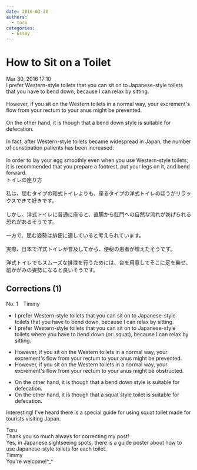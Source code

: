 ```yaml
---
date: 2016-03-30
authors:
  - toru
categories:
  - Essay
---
```


<h1 id="subject_show">How to Sit on a Toilet</h1>
<div class="date">Mar 30, 2016 17:10</div>
<div id="post"><div id="body_show_ori">
I prefer Western-style toilets that you can sit on to Japanese-style toilets that you have to bend down, because I can relax by sitting.<br/><br/>However, if you sit on the Western toilets in a normal way, your excrement's flow from your rectum to your anus might be prevented.<br/><br/>On the other hand, it is though that a bend down style is suitable for defecation.<br/><br/>In fact, after Western-style toilets became widespread in Japan, the number of constipation patients has been increased.<br/><br/>In order to lay your egg smoothly even when you use Western-style toilets, it is recommended that you prepare a footrest, put your legs on it, and bend forward.
</div></div>

<!-- more -->

<div id="post_ja"><div id="body_show_mo">
トイレの座り方<br/><br/>私は、屈むタイプの和式トイレよりも、座るタイプの洋式トイレのほうがリラックスできて好きです。<br/><br/>しかし、洋式トイレに普通に座ると、直腸から肛門への自然な流れが妨げられる恐れがあるそうです。<br/><br/>一方で、屈む姿勢は排便に適していると考えられています。<br/><br/>実際、日本で洋式トイレが普及してから、便秘の患者が増えたそうです。<br/><br/>洋式トイレでもスムーズな排泄を行うためには、台を用意してそこに足を乗せ、前かがみの姿勢になると良いそうです。
</div></div>

## Corrections (1)
<div id="block"><div class="first_name"> No. 1　<span class="just_name">Timmy</span></div><div id="block2">
<ul class="correction_field">
<li class="incorrect">I prefer Western-style toilets that you can sit on to Japanese-style toilets that you have to bend down, because I can relax by sitting.</li>
<li class="corrected correct">
I prefer Western-style toilets that you can sit on to Japanese-style toilets <span class="f_blue">where</span> you have to bend down (or: <span class="f_blue">squat</span>), because I can relax by sitting.
</li>
</ul>
<ul class="correction_field">
<li class="incorrect">However, if you sit on the Western toilets in a normal way, your excrement's flow from your rectum to your anus might be prevented.</li>
<li class="corrected correct">
However, if you sit on the Western toilets in a normal way, your excrement's flow from your rectum to your anus might be <span class="f_blue">obstructed</span>.
</li>
</ul>
<ul class="correction_field">
<li class="incorrect">On the other hand, it is though that a bend down style is suitable for defecation.</li>
<li class="corrected correct">
On the other hand, it is though that a <span class="f_blue">squat </span>style <span class="f_blue">toilet</span> is suitable for defecation.
</li>
</ul>
<p class="comment_small">
 Interesting! I've heard there is a special guide for using squat toilet made for tourists visiting Japan.
</p>

</div><div class="name"><span class="just_name">Toru</span><br>
Thank you so much always for correcting my post!<br/>Yes, in Japanese sightseeing spots, there is a guide poster about how to use Japanese-style toilets for each toilet.
</div>
<div class="name"><span class="just_name">Timmy</span><br>
You're welcome!^_^
</div>
</div>
